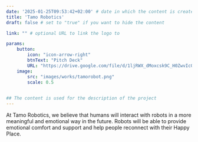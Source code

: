 ```yaml
---
date: '2025-01-25T09:53:42+02:00' # date in which the content is created - defaults to "today"
title: 'Tamo Robotics'
draft: false # set to "true" if you want to hide the content 

link: "" # optional URL to link the logo to

params:
    button:
        icon: "icon-arrow-right"
        btnText: "Pitch Deck"
        URL: "https://drive.google.com/file/d/1ljRWX_dMoxcsk9C_H0ZwvIcQCosHPnVR/view?usp=sharing"
    image:
        src: "images/works/tamorobot.png"
        scale: 0.5
    

## The content is used for the description of the project
---
```


At Tamo Robotics, we believe that humans will interact with robots in a more meaningful and emotional
way in the future. Robots will be able to provide emotional comfort and support and
help people reconnect with their Happy Place.